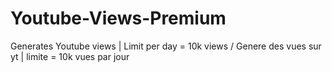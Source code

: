 # Youtube-Views-Premium
Generates Youtube views | Limit per day = 10k views / Genere des vues sur yt | limite = 10k vues par jour
